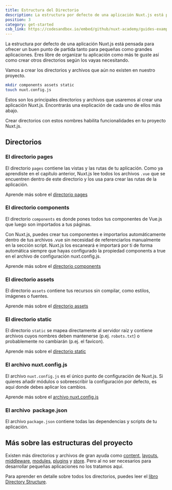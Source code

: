 ```yaml
---
title: Estructura del Directorio
description: La estructura por defecto de una aplicación Nuxt.js está pensada para ofrecer un buen punto de partida tanto para pequeñas como grandes aplicaciones. Eres libre de organizar tu aplicación como más te guste así como crear otros directorios según los vayas necesitando.
position: 3
category: get-started
csb_link: https://codesandbox.io/embed/github/nuxt-academy/guides-examples/tree/master/01_get_started/03_directory_structure?fontsize=14&hidenavigation=1&theme=dark
---
```


La estructura por defecto de una aplicación Nuxt.js está pensada para ofrecer un buen punto de partida tanto para pequeñas como grandes aplicaciones. Eres libre de organizar tu aplicación como más te guste así como crear otros directorios según los vayas necesitando.

Vamos a crear los directorios y archivos que aún no existen en nuestro proyecto.

```bash
mkdir components assets static
touch nuxt.config.js
```

Estos son los principales directorios y archivos que usaremos al crear una aplicación Nuxt.js. Encontrarás una explicación de cada uno de ellos más abajo.

<base-alert type="info">

Crear directorios con estos nombres habilita funcionalidades en tu proyecto Nuxt.js.

</base-alert>

## Directorios

### El directorio pages

El directorio `pages` contiene las vistas y las rutas de tu aplicación. Como ya aprendiste en el capítulo anterior, Nuxt.js lee todos los archivos `.vue` que se encuentren dentro de este directorio y los usa para crear las rutas de la aplicación.

<base-alert type="next">

Aprende más sobre el [directorio pages](/docs/2.x/directory-structure/pages)

</base-alert>

### El directorio components

El directorio `components` es donde pones todos tus componentes de Vue.js que luego son importados a tus páginas.

Con Nuxt.js, puedes crear tus componentes e importarlos automáticamente dentro de tus archivos .vue sin necesidad de referenciarlos manualmente en la sección script. Nuxt.js los escaneará e importará por ti de forma automática siempre que hayas configurado la propiedad components a true en el archivo de configuración nuxt.config.js.

<base-alert type="next">

Aprende más sobre el [directorio components](/docs/2.x/directory-structure/components)

</base-alert>

### El directorio assets

El directorio `assets` contiene tus recursos sin compilar, como estilos, imágenes o fuentes.

<base-alert type="next">

Aprende más sobre el [directorio assets](/docs/2.x/directory-structure/assets)

</base-alert>

### El directorio static

El directorio `static` se mapea directamente al servidor raíz y contiene archivos cuyos nombres deben mantenerse (p.ej. `robots.txt`) o probablemente no cambiarán (p.ej. el favicon).

<base-alert type="next">

Aprende más sobre el [directorio static](/docs/2.x/directory-structure/static)

</base-alert>

### El archivo nuxt.config.js

El archivo `nuxt.config.js` es el único punto de configuración de Nuxt.js. Si quieres añadir módulos o sobreescribir la configuración por defecto, es aquí donde debes aplicar los cambios.

<base-alert type="next">

Aprende más sobre el [archivo nuxt.config.js](/docs/2.x/directory-structure/nuxt-config)

</base-alert>

### El archivo  package.json

El archivo `package.json` contiene todas las dependencias y scripts de tu aplicación.

<app-modal>
  <code-sandbox :src="csb_link"></code-sandbox>
</app-modal>

## Más sobre las estructuras del proyecto

Existen más directorios y archivos de gran ayuda como [content](/docs/2.x/directory-structure/content), [layouts](/docs/2.x/directory-structure/layouts), [middleware](/docs/2.x/directory-structure/middleware), [modules](/docs/2.x/directory-structure/modules), [plugins](/docs/2.x/directory-structure/plugins) y [store](/docs/2.x/directory-structure/store). Pero al no ser necesarios para desarrollar pequeñas aplicaciones no los tratamos aquí.

<base-alert type="next">

Para aprender en detalle sobre todos los directorios, puedes leer el [libro Directory Structure](/docs/2.x/directory-structure/nuxt).

</base-alert>
